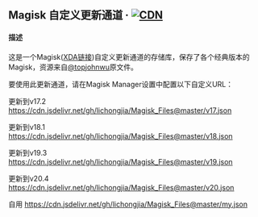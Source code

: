 ## Magisk 自定义更新通道 &middot; [![CDN](https://data.jsdelivr.com/v1/package/gh/lichongjia/Magisk_Files/badge)](https://www.jsdelivr.com/package/gh/lichongjia/Magisk_Files)

#### 描述

这是一个Magisk([XDA链接](https://forum.xda-developers.com/apps/magisk/official-magisk-v7-universal-systemless-t3473445))自定义更新通道的存储库，保存了各个经典版本的Magisk，资源来自[@topjohnwu](https://github.com/topjohnwu)原文件。

要使用此更新通道，请在Magisk Manager设置中配置以下自定义URL：

更新到v17.2
https://cdn.jsdelivr.net/gh/lichongjia/Magisk_Files@master/v17.json

更新到v18.1
https://cdn.jsdelivr.net/gh/lichongjia/Magisk_Files@master/v18.json

更新到v19.3
https://cdn.jsdelivr.net/gh/lichongjia/Magisk_Files@master/v19.json

更新到v20.4
https://cdn.jsdelivr.net/gh/lichongjia/Magisk_Files@master/v20.json

自用
https://cdn.jsdelivr.net/gh/lichongjia/Magisk_Files@master/my.json

